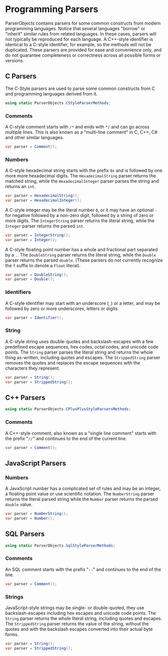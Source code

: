 # Programming Parsers

ParserObjects contains parsers for some common constructs from modern programming languages. Notice that several languages "borrow" or "inherit" similar rules from related languages. In these cases, parsers will not typically be reproduced for each language. A C++-style identifier is identical to a C-style identifier, for example, so the methods will not be duplicated. These parsers are provided for ease and convenience only, and do not guarantee completeness or correctness across all possible forms or versions.

## C Parsers

The C-Style parsers are used to parse some common constructs from C and programming languages derived from it.

```csharp
using static ParserObjects.CStyleParserMethods;
```

### Comments

A C-style comment starts with `/*` and ends with `*/` and can go across multiple lines. This is also known as a "multi-line comment" in C, C++, C# and other similar languages.

```csharp
var parser = Comment();
```

### Numbers

A C-style hexadecimal string starts with the prefix `0x` and is followed by one more more hexadecimal digits. The `HexadecimalString` parser returns the matched string, while the `HexadecimalInteger` parser parses the string and returns an `int`.

```csharp
var parser = HexadecimalString();
var parser = HexadecimalInteger();
```

A C-style integer may be the literal number `0`, or it may have an optional `-` for negative followed by a non-zero digit, followed by a string of zero or more digits. The `IntegerString` parser returns the literal string, while the `Integer` parser returns the parsed `int`.

```csharp
var parser = IntegerString();
var parser = Integer();
```

A C-style floating point number has a whole and fractional part separated by a `.`. The `DoubleString` parser returns the literal string, while the `Double` parser returns the parsed `double`. (These parsers do not currently recognize the `f` suffix to denote a `Float` literal).

```csharp
var parser = DoubleString();
var parser = Double();
```

### Identifiers

A C-style identifier may start with an underscore (`_`) or a letter, and may be followed by zero or more underscores, letters or digits.

```csharp
var parser = Identifier();
```

### String

A C-style string uses double-quotes and backslash-escapes with a few predefined escape sequences, hex codes, octal codes, and unicode code points. The `String` parser parses the literal string and returns the whole thing as-written, including quotes and escapes. The `StrippedString` parser removes the quotes and replaces the escape sequences with the characters they represent.

```csharp
var parser = String();
var parser = StrippedString();
```

## C++ Parsers

```csharp
using static ParserObjects.CPlusPlusStyleParsersMethods;
```

### Comments

A C++-style comment, also known as a "single line comment" starts with the prefix "`//`" and continues to the end of the current line.

```csharp
var parser = Comment();
```

## JavaScript Parsers

### Numbers

A JavaScript number has a complicated set of rules and may be an integer, a floating point value or use scientific notation. The `NumberString` parser returns the literal parsed string while the `Number` parser returns the parsed `double` value.

```csharp
var parser = NumberString();
var parser = Number();
```

## SQL Parsers

```csharp
using static ParserObjects.SqlStyleParserMethods;
```

### Comments

An SQL comment starts with the prefix "`--`" and continues to the end of the line.

```csharp
var parser = Comment();
```

### Strings

JavaScript-style strings may be single- or double-quoted, they use backslash-escapes including hex escapes and unicode code points. The `String` parser returns the whole literal string, including quotes and escapes. The `StrippedString` parser returns the value of the string, without the quotes and with the backslash escapes converted into their actual byte forms.

```csharp
var parser = String();
var parser = StrippedString();
```
